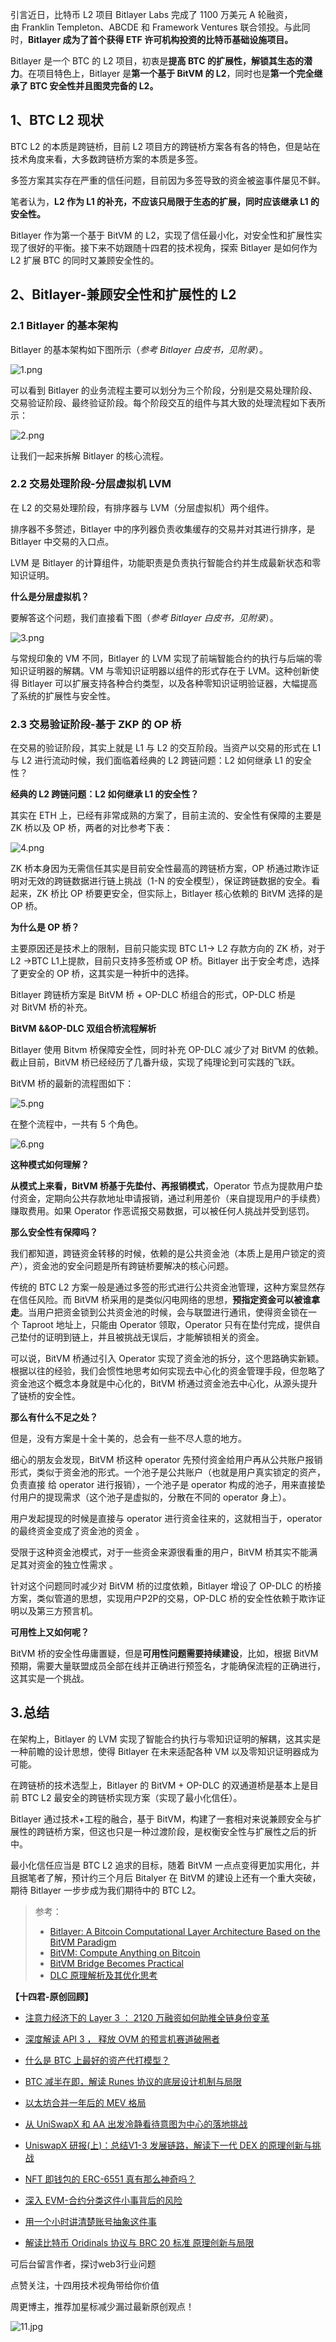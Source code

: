 <!--StartFragment-->

引言近日，比特币 L2 项目 Bitlayer Labs 完成了 1100 万美元 A 轮融资，由 Franklin Templeton、ABCDE 和 Framework Ventures 联合领投。与此同时，**Bitlayer 成为了首个获得 ETF 许可机构投资的比特币基础设施项目。**

Bitlayer 是一个 BTC 的 L2 项目，初衷是**提高 BTC 的扩展性，解锁其生态的潜力**。在项目特色上，Bitlayer 是**第一个基于 BitVM 的 L2**，同时也是**第一个完全继承了 BTC 安全性并且图灵完备的 L2。**

## 1、BTC L2 现状

BTC L2 的本质是跨链桥，目前 L2 项目方的跨链桥方案各有各的特色，但是站在技术角度来看，大多数跨链桥方案的本质是多签。

多签方案其实存在严重的信任问题，目前因为多签导致的资金被盗事件屡见不鲜。

笔者认为，**L2 作为 L1 的补充，不应该只局限于生态的扩展，同时应该继承 L1 的安全性。**

Bitlayer 作为第一个基于 BitVM 的 L2，实现了信任最小化，对安全性和扩展性实现了很好的平衡。接下来不妨跟随十四君的技术视角，探索 Bitlayer 是如何作为 L2 扩展 BTC 的同时又兼顾安全性的。


## 2、Bitlayer-兼顾安全性和扩展性的 L2

### 2.1 Bitlayer 的基本架构

Bitlayer 的基本架构如下图所示（*参考 Bitlayer 白皮书，见附录*）。


![1.png](https://img.learnblockchain.cn/attachments/2024/07/VW4fByhs66a4e2934ebdf.png)

可以看到 Bitlayer 的业务流程主要可以划分为三个阶段，分别是交易处理阶段、交易验证阶段、最终验证阶段。每个阶段交互的组件与其大致的处理流程如下表所示：

![2.png](https://img.learnblockchain.cn/attachments/2024/07/6gmY2ntn66a4e2993ddab.png)

让我们一起来拆解 Bitlayer 的核心流程。

### 2.2 交易处理阶段-分层虚拟机 LVM

在 L2 的交易处理阶段，有排序器与 LVM（分层虚拟机）两个组件。

排序器不多赘述，Bitlayer 中的序列器负责收集缓存的交易并对其进行排序，是 Bitlayer 中交易的入口点。

LVM 是 Bitlayer 的计算组件，功能职责是负责执行智能合约并生成最新状态和零知识证明。

**什么是分层虚拟机？**

要解答这个问题，我们直接看下图（*参考 Bitlayer 白皮书，见附录*）。

![3.png](https://img.learnblockchain.cn/attachments/2024/07/lDkxap4K66a4e2ae06c4b.png)

与常规印象的 VM 不同，Bitlayer 的 LVM 实现了前端智能合约的执行与后端的零知识证明器的解耦。VM 与零知识证明器以组件的形式存在于 LVM。这种创新使得 Bitlayer 可以扩展支持各种合约类型，以及各种零知识证明验证器，大幅提高了系统的扩展性与安全性。

### 2.3 交易验证阶段-基于 ZKP 的 OP 桥

在交易的验证阶段，其实上就是 L1 与 L2 的交互阶段。当资产以交易的形式在 L1 与 L2 进行流动时候，我们面临着经典的 L2 跨链问题：L2 如何继承 L1 的安全性？

**经典的 L2 跨链问题：L2 如何继承 L1 的安全性？**

其实在 ETH 上，已经有非常成熟的方案了，目前主流的、安全性有保障的主要是 ZK 桥以及 OP 桥，两者的对比参考下表：


![4.png](https://img.learnblockchain.cn/attachments/2024/07/AURDfwIH66a4e2b7bf9bb.png)

ZK 桥本身因为无需信任其实是目前安全性最高的跨链桥方案，OP 桥通过欺诈证明对无效的跨链数据进行链上挑战（1-N 的安全模型），保证跨链数据的安全。看起来，ZK 桥比 OP 桥要更安全，但实际上，Bitlayer 核心依赖的 BitVM 选择的是 OP 桥。

**为什么是 OP 桥？**

主要原因还是技术上的限制，目前只能实现 BTC L1→ L2 存款方向的 ZK 桥，对于L2 →BTC L1上提款，目前只支持多签桥或 OP 桥。Bitlayer 出于安全考虑，选择了更安全的 OP 桥，这其实是一种折中的选择。

Bitlayer 跨链桥方案是 BitVM 桥 + OP-DLC 桥组合的形式，OP-DLC 桥是对 BitVM 桥的补充。

**BitVM &\&OP-DLC 双组合桥流程解析**

Bitlayer 使用 Bitvm 桥保障安全性，同时补充 OP-DLC 减少了对 BitVM 的依赖。截止目前，BitVM 桥已经经历了几番升级，实现了纯理论到可实践的飞跃。

BitVM 桥的最新的流程图如下：

![5.png](https://img.learnblockchain.cn/attachments/2024/07/HbkvgrBi66a4e2c41d805.png)

在整个流程中，一共有 5 个角色。


![6.png](https://img.learnblockchain.cn/attachments/2024/07/LKECGfOU66a4e2cda6129.png)

**这种模式如何理解？**

**从模式上来看，BitVM 桥基于先垫付、再报销模式**，Operator 节点为提款用户垫付资金，定期向公共存款地址申请报销，通过利用差价（来自提现用户的手续费）赚取费用。如果 Operator 作恶谎报交易数据，可以被任何人挑战并受到惩罚。

**那么安全性有保障吗？**

我们都知道，跨链资金转移的时候，依赖的是公共资金池（本质上是用户锁定的资产），资金池的安全问题是所有跨链桥要解决的核心问题。

传统的 BTC L2 方案一般是通过多签的形式进行公共资金池管理，这种方案显然存在信任风险。而 BitVM 桥采用的是类似闪电网络的思想，**预指定资金可以被谁拿走**。当用户把资金锁到公共资金池的时候，会与联盟进行通讯，使得资金锁在一个 Taproot 地址上，只能由 Operator 领取，Operator 只有在垫付完成，提供自己垫付的证明到链上，并且被挑战无误后，才能解锁相关的资金。

可以说，BitVM 桥通过引入 Operator 实现了资金池的拆分，这个思路确实新颖。根据以往的经验，我们会惯性地思考如何实现去中心化的资金管理手段，但忽略了资金池这个概念本身就是中心化的，BitVM 桥通过资金池去中心化，从源头提升了链桥的安全性。

**那么有什么不足之处？**

但是，没有方案是十全十美的，总会有一些不尽人意的地方。

细心的朋友会发现，BitVM 桥这种 operator 先预付资金给用户再从公共账户报销形式，类似于资金池的形式。一个池子是公共账户（也就是用户真实锁定的资产，负责直接 给 operator 进行报销），一个池子是 operator 构成的池子，用来直接垫付用户的提现需求（这个池子是虚拟的，分散在不同的 operator 身上）。

用户发起提现的时候是直接与 operator 进行资金往来的，这就相当于，operator 的最终资金变成了资金池的资金 。

受限于这种资金池模式，对于一些资金来源很看重的用户，BitVM 桥其实不能满足其对资金的独立性需求 。

针对这个问题同时减少对 BitVM 桥的过度依赖，Bitlayer 增设了 OP-DLC 的桥接方案，类似管道的思想，实现用户P2P的交易，OP-DLC 桥的安全性依赖于欺诈证明以及第三方预言机。

**可用性上又如何呢？**

BitVM 桥的安全性毋庸置疑，但是**可用性问题需要持续建设**，比如，根据 BitVM 预期，需要大量联盟成员全部在线并正确进行预签名，才能确保流程的正确进行，这其实是一个挑战。

## 3.总结

在架构上，Bitlayer 的 LVM 实现了智能合约执行与零知识证明的解耦，这其实是一种前瞻的设计思想，使得 Bitlayer 在未来适配各种 VM 以及零知识证明器成为可能。

在跨链桥的技术选型上，Bitlayer 的 BitVM + OP-DLC 的双通道桥是基本上是目前 BTC L2 最安全的跨链桥实现方案（实现了最小化信任）。

Bitlayer 通过技术+工程的融合，基于 BitVM，构建了一套相对来说兼顾安全与扩展性的跨链桥方案，但这也只是一种过渡阶段，是权衡安全性与扩展性之后的折中。

最小化信任应当是 BTC L2 追求的目标，随着 BitVM 一点点变得更加实用化，并且据笔者了解，预计约三个月后 Bitalyer 在 BitVM 的建设上还有一个重大突破，期待 Bitlayer 一步步成为我们期待中的 BTC L2。

> 参考：
>
> * [Bitlayer: A Bitcoin Computational Layer Architecture Based on the BitVM Paradigm](https://static.bitlayer.org/Bitlayer-Technical-Whitepaper.pdf)
> * [BitVM: Compute Anything on Bitcoin](https://bitvm.org/bitvm.pdf)
> * [BitVM Bridge Becomes Practical](https://blog.bitlayer.org/BitVM_Bridge_Becomes_Practical/)
> * [DLC 原理解析及其优化思考](https://www.theblockbeats.info/news/52640)

**【十四君-原创回顾】**

* [注意力经济下的 Layer 3 ： 2120 万融资如何助推全链身份变革](http://mp.weixin.qq.com/s?\__biz=MzIyMTQ5MTg5Mw==\&mid=2247484349\&idx=1\&sn=745de647825f351b1bf92bc901f51fca\&chksm=e83aa467df4d2d71178b0cc82ccefa1e236e04257ed0378e14d5aa991093181892b433e5037b\&scene=21#wechat_redirect)

* [深度解读 API 3 ， 释放 OVM 的预言机赛道破圈者](http://mp.weixin.qq.com/s?\__biz=MzIyMTQ5MTg5Mw==\&mid=2247484310\&idx=1\&sn=fd00b0b768dffc6dab0b446679242da2\&chksm=e83aa44cdf4d2d5a8a028887f4f373119178e4f1c2fa0fe47dddfb452b5490470fce6eccfc82\&scene=21#wechat_redirect)

* [什么是 BTC 上最好的资产代打模型？](http://mp.weixin.qq.com/s?\__biz=MzIyMTQ5MTg5Mw==\&mid=2247484296\&idx=1\&sn=6dc3ae41bb20151fcc928d58573bcfd2\&chksm=e83aa452df4d2d447fb44bec925d45fac4b9f2cd4df454bbd6c37b5862587ea33616bc52b4ee\&scene=21#wechat_redirect)

* [BTC 减半在即，解读 Runes 协议的底层设计机制与局限](http://mp.weixin.qq.com/s?\__biz=MzIyMTQ5MTg5Mw==\&mid=2247484287\&idx=1\&sn=8bbd2f5a515db1311803b2e040cdf23a\&chksm=e83aa4a5df4d2db38742336fd1445edb0046b73a48c3da5a5d8ea1c617de02bac211f093020e\&scene=21#wechat_redirect)

* [以太坊合并一年后的 MEV 格局](http://mp.weixin.qq.com/s?\__biz=MzIyMTQ5MTg5Mw==\&mid=2247484223\&idx=1\&sn=1150ab17eb0e3a8c61ea51bf8fe87ea6\&chksm=e83aa4e5df4d2df3d85872128f4188ea3c5b65c2fbf17c283fd046e0de1ddb3d50acf585572a\&scene=21#wechat_redirect)

* [从 UniSwapX 和 AA 出发冷静看待意图为中心的落地挑战](http://mp.weixin.qq.com/s?\__biz=MzIyMTQ5MTg5Mw==\&mid=2247484213\&idx=1\&sn=2d4810c3a53adc39adfe502984c6d1a5\&chksm=e83aa4efdf4d2df976204f4457fbc7677cd31524c2e8668f48abb9eab024f77fba88ff6c38ff\&scene=21#wechat_redirect)

* [UniswapX 研报(上)：总结V1-3 发展链路，解读下一代 DEX 的原理创新与挑战](http://mp.weixin.qq.com/s?\__biz=MzIyMTQ5MTg5Mw==\&mid=2247484203\&idx=1\&sn=e728ad75369b5596217f628bb078ce84\&chksm=e83aa4f1df4d2de792c693397012f222f60de23a473b9377c33a2edff4ed547ad0544b59c0c7\&scene=21#wechat_redirect)

* [NFT 即钱包的 ERC-6551 真有那么神奇吗？](http://mp.weixin.qq.com/s?\__biz=MzIyMTQ5MTg5Mw==\&mid=2247484191\&idx=1\&sn=57da23bd8ef33337cf3c0d6038cce826\&chksm=e83aa4c5df4d2dd3be0427a9cd7e7e8ea64ab16df4a9be43444ddbff97cadd6f01a868ca3d3b\&scene=21#wechat_redirect)
* [深入 EVM-合约分类这件小事背后的风险](http://mp.weixin.qq.com/s?\__biz=MzIyMTQ5MTg5Mw==\&mid=2247484184\&idx=1\&sn=d35568df26fcc0846171556094b60ea9\&chksm=e83aa4c2df4d2dd438e3d9d336e5964380a8ba05a64de9acd92895c2a5d4ae71bc182643928b\&scene=21#wechat_redirect)
* [用一个小时讲清楚账号抽象这件事](http://mp.weixin.qq.com/s?\__biz=MzIyMTQ5MTg5Mw==\&mid=2247484171\&idx=1\&sn=3b5635fa84742e21cd6ca47e60ec1d6b\&chksm=e83aa4d1df4d2dc73a690e49477f27726f81335995b7bb9343d412211223b278ce2f67466276\&scene=21#wechat_redirect)
* [解读比特币 Oridinals 协议与 BRC 20 标准 原理创新与局限](http://mp.weixin.qq.com/s?\__biz=MzIyMTQ5MTg5Mw==\&mid=2247484156\&idx=1\&sn=cefc374edbe3478817fe2e864ed85649\&chksm=e83aa526df4d2c30addb352b2fd9cf1af4c24a6a1e25c04bf0c8790702a664ab1c0370bf0037\&scene=21#wechat_redirect)




可后台留言作者，探讨web3行业问题

点赞关注，十四用技术视角带给你价值

周更博主，推荐加星标减少漏过最新原创观点！


![11.jpg](https://img.learnblockchain.cn/attachments/2024/07/AgHIHjlY66a4e250b103b.jpg)
<!--EndFragment-->
